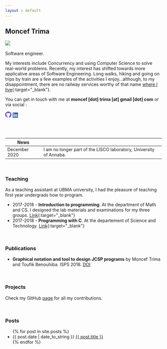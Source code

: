 ```yaml
---
layout : default
---
```


## Moncef Trima

<img class="info-img" src="https://avatars.githubusercontent.com/u/49733848" />

Software engineer.

My interests include Concurrency and using Computer Science to solve real-world problems. Recently, my interest has shifted towards more applicative areas of Software Engineering. Long walks, hiking and going on trips by train are a few examples of the activities I enjoy…although, to my disappointment, there are no railway services worthy of that name [where I live](https://en.wikipedia.org/wiki/Annaba){:target="_blank"}.

You can get in touch with me at **moncef [dot] trima [at] gmail [dot] com** or via social :

<a href="https://github.com/trima"><img src="/assets/img/GitHub-Mark-Light-32px.png" alt="github" width="20"></a> <a href="https://www.linkedin.com/in/monceftrima"><img src="/assets/img/in-big.png" alt="github" width="20"></a>

<br>
<br>
     

|    News              |                                                                       |
| ----                 | -----                                                                 |
|    December 2020     |    I am no longer part of the LISCO laboratory, University of Annaba. |


<br>

### Teaching
As a teaching assistant at UBMA university, I had the pleasure of teaching first year undergrads how to program.
- 2017-2018 - **Introduction to programming**. At the department of Math and CS. I designed the lab materials and examinations for my three groups. [Link](https://github.com/trima/L1MIAS2018){:target="_blank"}
- 2017-2018 - **Programming with C**. At the departement of Science and Technology. [Link](https://github.com/trima/L1ST2018){:target="_blank"}



<br>

### Publications
- **Graphical notation and tool to design JCSP programs**  by Moncef Trima and Toufik Benouhiba. ISPS  2018. [DOI](https://doi.org/10.1109/ISPS.2018.8379013)

<br>

### Projects
Check my GitHub [page](https://github.com/trima) for all my contributions.

<br>

### Posts
<ul>
  {% for post in site.posts %}
    <li>
      {{ post.date | date_to_string }} <a href="{{ post.url }}">{{ post.title }}</a> 
    </li>
  {% endfor %}
</ul>
